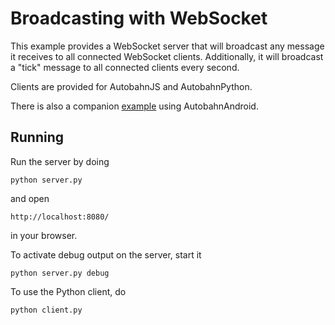 Broadcasting with WebSocket
===========================

This example provides a WebSocket server that will broadcast any message it receives
to all connected WebSocket clients. Additionally, it will broadcast a "tick" message
to all connected clients every second.

Clients are provided for AutobahnJS and AutobahnPython.

There is also a companion [example](https://github.com/tavendo/AutobahnAndroid/tree/master/Demo/BroadcastClient) using AutobahnAndroid.


Running
-------

Run the server by doing

    python server.py

and open

    http://localhost:8080/

in your browser.

To activate debug output on the server, start it

    python server.py debug

To use the Python client, do

    python client.py

